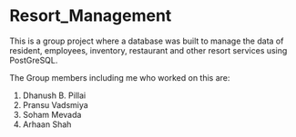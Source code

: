 # Resort_Management

This is a group project where a database was built to manage the data of resident, employees, inventory, restaurant and other resort services using PostGreSQL.

The Group members including me who worked on this are:
1. Dhanush B. Pillai
2. Pransu Vadsmiya
3. Soham Mevada
4. Arhaan Shah 
